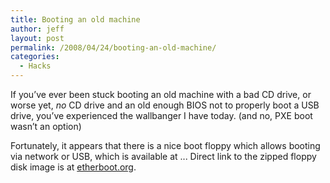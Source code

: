 ```yaml
---
title: Booting an old machine
author: jeff
layout: post
permalink: /2008/04/24/booting-an-old-machine/
categories:
  - Hacks
---
```


If you’ve ever been stuck booting an old machine with a bad CD drive, or worse yet, *no* CD drive and an old enough BIOS not to properly boot a USB drive, you’ve experienced the wallbanger I have today. (and no, PXE boot wasn’t an option)

Fortunately, it appears that there is a nice boot floppy which allows booting via network or USB, which is available at ... Direct link to the zipped floppy disk image is at [etherboot.org](http://etherboot.org/wiki/index.php).

